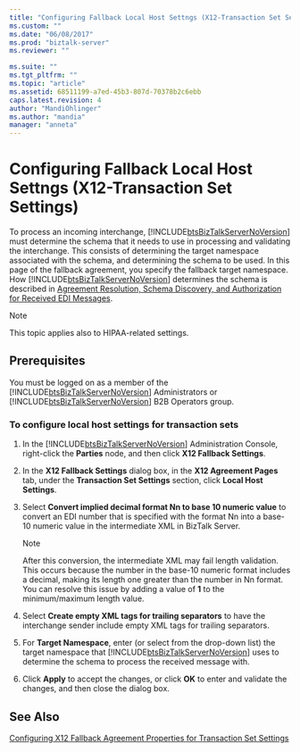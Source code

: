 ```yaml
---
title: "Configuring Fallback Local Host Settngs (X12-Transaction Set Settings) | Microsoft Docs"
ms.custom: ""
ms.date: "06/08/2017"
ms.prod: "biztalk-server"
ms.reviewer: ""

ms.suite: ""
ms.tgt_pltfrm: ""
ms.topic: "article"
ms.assetid: 68511199-a7ed-45b3-807d-70378b2c6ebb
caps.latest.revision: 4
author: "MandiOhlinger"
ms.author: "mandia"
manager: "anneta"
---
```

# Configuring Fallback Local Host Settngs (X12-Transaction Set Settings)
To process an incoming interchange, [!INCLUDE[btsBizTalkServerNoVersion](../includes/btsbiztalkservernoversion-md.md)] must determine the schema that it needs to use in processing and validating the interchange. This consists of determining the target namespace associated with the schema, and determining the schema to be used. In this page of the fallback agreement, you specify the fallback target namespace. How [!INCLUDE[btsBizTalkServerNoVersion](../includes/btsbiztalkservernoversion-md.md)] determines the schema is described in [Agreement Resolution, Schema Discovery, and Authorization for Received EDI Messages](../core/agreement-resolution-schema-discovery-and-authorization-for-received-edi.md).  
  
> [!NOTE]
>  This topic applies also to HIPAA-related settings.  
  
## Prerequisites  
 You must be logged on as a member of the [!INCLUDE[btsBizTalkServerNoVersion](../includes/btsbiztalkservernoversion-md.md)] Administrators or [!INCLUDE[btsBizTalkServerNoVersion](../includes/btsbiztalkservernoversion-md.md)] B2B Operators group.  
  
### To configure local host settings for transaction sets  
  
1. In the [!INCLUDE[btsBizTalkServerNoVersion](../includes/btsbiztalkservernoversion-md.md)] Administration Console, right-click the **Parties** node, and then click **X12 Fallback Settings**.  
  
2. In the **X12 Fallback Settings** dialog box, in the **X12 Agreement Pages** tab, under the **Transaction Set Settings** section, click **Local Host Settings**.  
  
3. Select **Convert implied decimal format Nn to base 10 numeric value** to convert an EDI number that is specified with the format Nn into a base-10 numeric value in the intermediate XML in BizTalk Server.  
  
   > [!NOTE]
   >  After this conversion, the intermediate XML may fail length validation. This occurs because the number in the base-10 numeric format includes a decimal, making its length one greater than the number in Nn format. You can resolve this issue by adding a value of **1** to the minimum/maximum length value.  
  
4. Select **Create empty XML tags for trailing separators** to have the interchange sender include empty XML tags for trailing separators.  
  
5. For **Target Namespace**, enter (or select from the drop-down list) the target namespace that [!INCLUDE[btsBizTalkServerNoVersion](../includes/btsbiztalkservernoversion-md.md)] uses to determine the schema to process the received message with.  
  
6. Click **Apply** to accept the changes, or click **OK** to enter and validate the changes, and then close the dialog box.  
  
## See Also  
 [Configuring X12 Fallback Agreement Properties for Transaction Set Settings](../core/configuring-x12-fallback-agreement-properties-for-transaction-set-settings.md)